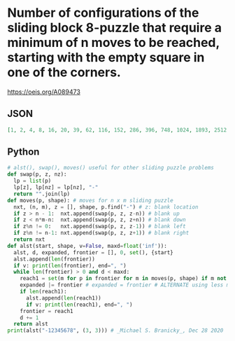 # Number of configurations of the sliding block 8\-puzzle that require a minimum of n moves to be reached, starting with the empty square in one of the corners\.
https://oeis.org/A089473
## JSON
```JSON
[1, 2, 4, 8, 16, 20, 39, 62, 116, 152, 286, 396, 748, 1024, 1893, 2512, 4485, 5638, 9529, 10878, 16993, 17110, 23952, 20224, 24047, 15578, 14560, 6274, 3910, 760, 221, 2]
```
## Python
```Python
# alst(), swap(), moves() useful for other sliding puzzle problems
def swap(p, z, nz):
  lp = list(p)
  lp[z], lp[nz] = lp[nz], "-"
  return "".join(lp)
def moves(p, shape): # moves for n x m sliding puzzle
  nxt, (n, m), z = [], shape, p.find("-") # z: blank location
  if z > n - 1:  nxt.append(swap(p, z, z-n)) # blank up
  if z < n*m-n:  nxt.append(swap(p, z, z+n)) # blank down
  if z%n != 0:   nxt.append(swap(p, z, z-1)) # blank left
  if z%n != n-1: nxt.append(swap(p, z, z+1)) # blank right
  return nxt
def alst(start, shape, v=False, maxd=float('inf')):
  alst, d, expanded, frontier = [], 0, set(), {start}
  alst.append(len(frontier))
  if v: print(len(frontier), end=", ")
  while len(frontier) > 0 and d < maxd:
    reach1 = set(m for p in frontier for m in moves(p, shape) if m not in expanded)
    expanded |= frontier # expanded = frontier # ALTERNATE using less memory
    if len(reach1):
      alst.append(len(reach1))
      if v: print(len(reach1), end=", ")
    frontier = reach1
    d += 1
  return alst
print(alst("-12345678", (3, 3))) # _Michael S. Branicky_, Dec 28 2020
```
